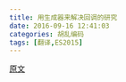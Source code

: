 ```yaml
---
title: 用生成器来解决回调的研究
date: 2016-09-16 12:41:03
categories: 胡乱编码
tags: [翻译,ES2015]
---
```

[原文](http://jlongster.com/A-Study-on-Solving-Callbacks-with-JavaScript-Generators)
<!--more-->
